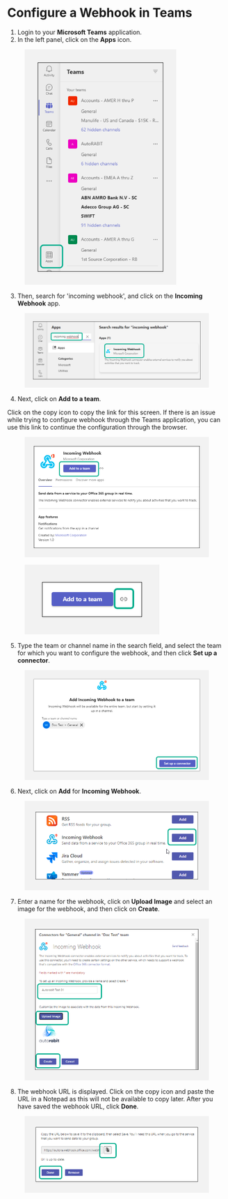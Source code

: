 # Configure a Webhook in Teams

1. Login to your **Microsoft Teams** application.
2. In the left panel, click on the **Apps** icon.

<figure><img src="../../../../../.gitbook/assets/image (1010).png" alt="" width="349"><figcaption></figcaption></figure>

3. Then, search for 'incoming webhook', and click on the **Incoming Webhook** app.

<figure><img src="../../../../../.gitbook/assets/image (1011).png" alt=""><figcaption></figcaption></figure>

4. Next, click on **Add to a team**.

Click on the copy icon to copy the link for this screen. If there is an issue while trying to configure webhook through the Teams application, you can use this link to continue the configuration through the browser.

<figure><img src="../../../../../.gitbook/assets/image (1012).png" alt="" width="563"><figcaption></figcaption></figure>

<figure><img src="../../../../../.gitbook/assets/image (1013).png" alt=""><figcaption></figcaption></figure>

5. Type the team or channel name in the search field, and select the team for which you want to configure the webhook, and then click **Set up a connector**.

<figure><img src="../../../../../.gitbook/assets/image (1014).png" alt="" width="563"><figcaption></figcaption></figure>

6. Next, click on **Add** for **Incoming Webhook**.

<figure><img src="../../../../../.gitbook/assets/image (1015).png" alt=""><figcaption></figcaption></figure>

7. Enter a name for the webhook, click on **Upload Image** and select an image for the webhook, and then click on **Create**.

<figure><img src="../../../../../.gitbook/assets/image (1016).png" alt="" width="530"><figcaption></figcaption></figure>

8. The webhook URL is displayed. Click on the copy icon and paste the URL in a Notepad as this will not be available to copy later. After you have saved the webhook URL, click **Done**.

<figure><img src="../../../../../.gitbook/assets/image (1017).png" alt=""><figcaption></figcaption></figure>
